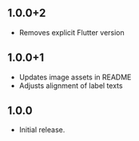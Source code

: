 ## 1.0.0+2

* Removes explicit Flutter version

## 1.0.0+1

* Updates image assets in README
* Adjusts alignment of label texts
## 1.0.0

* Initial release.
